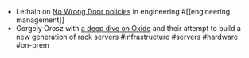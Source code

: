 - Lethain on [No Wrong Door policies](https://lethain.com/no-wrong-doors/) in engineering #[[engineering management]]
- Gergely Orosz with [a deep dive on Oxide](https://newsletter.pragmaticengineer.com/p/oxide) and their attempt to build a new generation of rack servers #infrastructure #servers #hardware #on-prem
